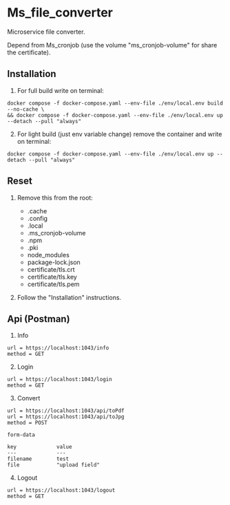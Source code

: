 # Ms_file_converter

Microservice file converter.

Depend from Ms_cronjob (use the volume "ms_cronjob-volume" for share the certificate).

## Installation

1. For full build write on terminal:

```
docker compose -f docker-compose.yaml --env-file ./env/local.env build --no-cache \
&& docker compose -f docker-compose.yaml --env-file ./env/local.env up --detach --pull "always"
```

2. For light build (just env variable change) remove the container and write on terminal:

```
docker compose -f docker-compose.yaml --env-file ./env/local.env up --detach --pull "always"
```

## Reset

1. Remove this from the root:

    - .cache
    - .config
    - .local
    - .ms_cronjob-volume
    - .npm
    - .pki
    - node_modules
    - package-lock.json
    - certificate/tls.crt
    - certificate/tls.key
    - certificate/tls.pem

2. Follow the "Installation" instructions.

## Api (Postman)

1. Info

```
url = https://localhost:1043/info
method = GET
```

2. Login

```
url = https://localhost:1043/login
method = GET
```

3. Convert

```
url = https://localhost:1043/api/toPdf
url = https://localhost:1043/api/toJpg
method = POST

form-data

key             value
---             ---
filename        test
file            "upload field"
```

4. Logout

```
url = https://localhost:1043/logout
method = GET
```

